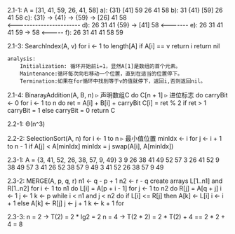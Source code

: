 2.1-1:
    A = [31, 41, 59, 26, 41, 58]
    a): {31} [41] 59 26 41 58
    b): 31 {41} [59] 26 41 58
    c): {31} -> {41} -> {59} -> [26] 41 58   
          <-----------------------
    d): 26 31 41 {59} -> [41] 58
                   <-------
    e): 26 31 41 41 59 -> 58
                     <-----
    f): 26 31 41 41 58 59

2.1-3:
    SearchIndex(A, v)
        for i <- 1 to length[A]
            if A[i] == v
                return i
        return nil

    analysis:
        Initialization: 循环开始前i=1，显然A[1]是数组的首个元素。
        Maintenance:循环每次向右移动一个位置，直到在适当的位置停下。
        Termination:如果在for循环中找到等于v的值就停下，返回i,否则返回nil。

2.1-4:
    BinarayAddition(A, B, n)
        ▹ 声明数组C
        do C[n + 1]
            ▹ 进位标志
            do carryBit <- 0
                for i <- 1 to n
                    do ret = A[i] + B[i] + carryBit
                        C[i] = ret % 2
                        if ret > 1
                            carryBit = 1
                        else
                            carryBit = 0
        return C

2.2-1:
    Θ(n^3)

2.2-2:
    SelectionSort(A, n)
        for i <- 1 to n
            ▹ 最小值位置
            minIdx <- i
            for j <- i + 1 to n - 1
                if A[j] < A[minIdx]
                    minIdx = j
            swap(A[i], A[minIdx])

2.3-1:
    A = {3, 41, 52, 26, 38, 57, 9, 49}
        3 9 26 38 41 49 52 57
      3 26 41 52     9 38 49 57
    3 41    26 52   38 57   9 49
    3 41    52 26   38 57   9 49

2.3-2:
    MERGE(A, p, q, r)
        n1 <- q - p + 1
        n2 <- r - q
    create arrays L[1..n1] and R[1..n2]
    for i <- 1 to n1
        do L[i] = A[p + i - 1]
    for j <- 1 to n2
        do R[j] = A[q + j]
    i <- 1
    j <- 1
    k <- p
    while i < n1 and j < n2
        do if L[i] <= R[j]
            then A[k] <- L[i]
                i <- i + 1
            else A[k] <- R[j]
                j <- j + 1
            k <- k + 1
    for 

2.3-3:
    n = 2 -> T(2) = 2 * lg2 = 2
    n = 4 -> T(2 * 2) = 2 * T(2) + 4 == 2 * 2 + 4 = 8
    